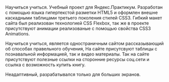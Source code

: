 Научиться учиться.
Учебный проект для Яндекс.Практикум.
Разработан с помощью языка гипертекстой разметки HTML5 и оформлен внешне  каскадными таблицами третьего поколения стилей CSS3.
Гибкий макет сайта был реализован технологией CSS Flexbox, так же в проекте присутствуют анимации реализованые с помощью свойства CSS3 Animations.


Научиться учиться, является одностраничным сайтом рассказывающий об способах правельного обучения, На сайте присутсвуют таблицы с познавальной информацией, так и видео материалы.
Так на сайте присутствуют полезные ссылки на сторонние ресурсы соц.сети и ссылка с возможность купить книгу.


Неадаптивный, разрабатывался только для больших экранов.

